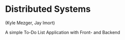 # Distributed Systems
(Kyle Mezger, Jay Imort)

A simple To-Do List Application with Front- and Backend

